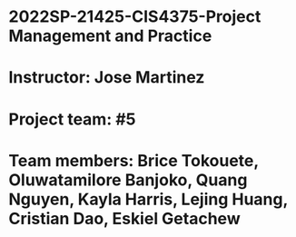 # 2022SP-21425-CIS4375-Project Management and Practice
# Instructor: Jose Martinez
# Project team: #5
# Team members: Brice Tokouete, Oluwatamilore Banjoko, Quang Nguyen, Kayla Harris, Lejing Huang, Cristian Dao, Eskiel Getachew
